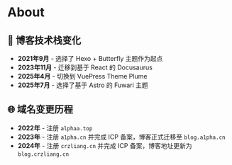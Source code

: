 # About

## 🚀 博客技术栈变化

- **2021年9月** - 选择了 Hexo + Butterfly 主题作为起点
- **2023年11月** - 迁移到基于 React 的 Docusaurus
- **2025年4月** - 切换到 VuePress Theme Plume
- **2025年7月** - 选择了基于 Astro 的 Fuwari 主题

## 🌐 域名变更历程

- **2022年** - 注册 `alphaa.top`
- **2023年** - 注册 `a1pha.cn` 并完成 ICP 备案，博客正式迁移至 `blog.a1pha.cn`
- **2024年** - 注册 `crzliang.cn` 并完成 ICP 备案，博客地址更新为 `blog.crzliang.cn`
